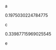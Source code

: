 a
<!--START:foo-->
0.1975030224784775
<!--END:foo-->
c
<!--START:bar-->
0.33987715969025545
<!--END:bar-->
e
